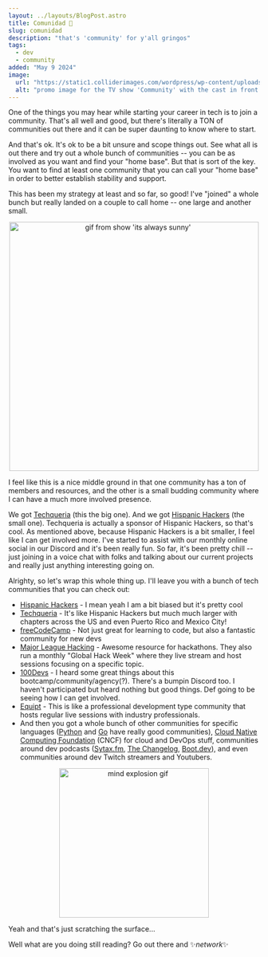 ```yaml
---
layout: ../layouts/BlogPost.astro
title: Comunidad 👥
slug: comunidad
description: "that's 'community' for y'all gringos"
tags:
  - dev
  - community
added: "May 9 2024"
image:
  url: "https://static1.colliderimages.com/wordpress/wp-content/uploads/2022/04/Community-copy.jpg"
  alt: "promo image for the TV show 'Community' with the cast in front of a yellow background"
---
```


One of the things you may hear while starting your career in tech is to join a community. That's all well and good, but there's literally a TON of communities out there and it can be super daunting to know where to start.

And that's ok. It's ok to be a bit unsure and scope things out. See what all is out there and try out a whole bunch of communities -- you can be as involved as you want and find your "home base". But that is sort of the key. You want to find at least one community that you can call your "home base" in order to better establish stability and support.

This has been my strategy at least and so far, so good! I've "joined" a whole bunch but really landed on a couple to call home -- one large and another small.

<div style="text-align: center;">
    <img src="https://media1.tenor.com/m/bk8QMH02QOcAAAAd/im-playing-both-sides-both-sides.gif" alt="gif from show 'its always sunny'" width=500px />
</div>

I feel like this is a nice middle ground in that one community has a ton of members and resources, and the other is a small budding community where I can have a much more involved presence.

We got [Techqueria](https://techqueria.org) (this the big one). And we got [Hispanic Hackers](https://www.hispanichackers.com/) (the small one). Techqueria is actually a sponsor of Hispanic Hackers, so that's cool. As mentioned above, because Hispanic Hackers is a bit smaller, I feel like I can get involved more. I've started to assist with our monthly online social in our Discord and it's been really fun. So far, it's been pretty chill -- just joining in a voice chat with folks and talking about our current projects and really just anything interesting going on.

Alrighty, so let's wrap this whole thing up. I'll leave you with a bunch of tech communities that you can check out:

- [Hispanic Hackers](https://www.hispanichackers.com/) - I mean yeah I am a bit biased but it's pretty cool
- [Techqueria](https://techqueria.org) - It's like Hispanic Hackers but much much larger with chapters across the US and even Puerto Rico and Mexico City!
- [freeCodeCamp](https://www.freecodecamp.org/news/about/) - Not just great for learning to code, but also a fantastic community for new devs
- [Major League Hacking](https://mlh.io/) - Awesome resource for hackathons. They also run a monthly "Global Hack Week" where they live stream and host sessions focusing on a specific topic.
- [100Devs](https://100devs.org/about) - I heard some great things about this bootcamp/community/agency(?). There's a bumpin Discord too. I haven't participated but heard nothing but good things. Def going to be seeing how I can get involved.
- [Equipt](https://www.joinequipt.com/) - This is like a professional development type community that hosts regular live sessions with industry professionals.
- And then you got a whole bunch of other communities for specific languages ([Python](https://www.python.org/community/) and [Go](https://go.dev/help) have really good communities), [Cloud Native Computing Foundation](https://www.cncf.io/) (CNCF) for cloud and DevOps stuff, communities around dev podcasts ([Sytax.fm](https://syntax.fm/), [The Changelog](https://changelog.com/), [Boot.dev](https://boot.dev/)), and even communities around dev Twitch streamers and Youtubers.

<div style="text-align: center;">
    <img src="https://media1.tenor.com/m/bD9vHNiR1rQAAAAd/boom-mind-blown.gif" alt="mind explosion gif" width=300px />
</div>

Yeah and that's just scratching the surface...

Well what are you doing still reading? Go out there and ✨*network*✨
